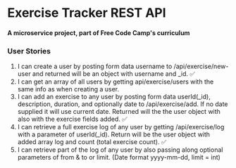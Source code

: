 # Exercise Tracker REST API

#### A microservice project, part of Free Code Camp's curriculum

### User Stories

1. I can create a user by posting form data username to /api/exercise/new-user and returned will be an object with username and _id. ✅
2. I can get an array of all users by getting api/exercise/users with the same info as when creating a user. 
3. I can add an exercise to any user by posting form data userId(_id), description, duration, and optionally date to /api/exercise/add. If no date supplied it will use current date. Returned will the the user object with also with the exercise fields added. ✅
4. I can retrieve a full exercise log of any user by getting /api/exercise/log with a parameter of userId(_id). Return will be the user object with added array log and count (total exercise count). ✅
5. I can retrieve part of the log of any user by also passing along optional parameters of from & to or limit. (Date format yyyy-mm-dd, limit = int)
